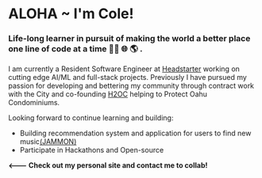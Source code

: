 # ALOHA ~ I'm Cole!

### Life-long learner in pursuit of making the world a better place one line of code at a time 👨‍💻 🌐 🌎 .

<!-- Currently working on UX at [Sentry](https://sentry.io/). Previously, I co-created [Astro](https://github.com/withastro/astro) as a founding engineer at [The Astro Technology Company](https://astro.build/blog/the-astro-technology-company/). Before that, I built [Microsite](https://github.com/natemoo-re/microsite), the first web framework for [islands architecture](https://www.patterns.dev/vanilla/islands-architecture/). -->

I am currently a Resident Software Engineer at [Headstarter](https://headstarter.co) working on cutting edge AI/ML and full-stack projects. Previously I have pursued my passion for developing and bettering my community through contract work with the City and co-founding [H2OC](https://github.com/ecadiena/H20C) helping to Protect Oahu Condominiums.

Looking forward to continue learning and building:

- Building recommendation system and application for users to find new music[(JAMMON)](https://github.com/Cole-House/Jammon)
- Participate in Hackathons and Open-source

**<--- Check out my personal site and contact me to collab!**

<!-- <a href="https://github.com/sponsors/natemoo-re" title="Sponsor Nate Moore"><img src="/assets/sponsor.svg?sanitize=true" width="94" height="28" aria-hidden="true"></a> -->

<!-- ---

| 🎵 Now Playing                                                                                                                    |
| ------------------------------------------------------------------------------------------------------------------------------ |
| <a href="https://status.nmoo.dev/now-playing?open"><img src="https://status.nmoo.dev/now-playing" width="540" height="64"></a> |


<table>
  <thead>
    <tr>
      <th>📈 Top Tracks</th>
    </tr>
  </thead>
  <tbody>
    <tr>
      <td><a href="https://status.nmoo.dev/top-tracks?i=1&open"><img src="https://status.nmoo.dev/top-tracks?i=1" width="540" height="64"></a></td>
    </tr>
    <tr></tr>
    <tr>
      <td><a href="https://status.nmoo.dev/top-tracks?i=2&open"><img src="https://status.nmoo.dev/top-tracks?i=2" width="540" height="64"></a></td>
    </tr>
    <tr></tr>
    <tr>
      <td><a href="https://status.nmoo.dev/top-tracks?i=3&open"><img src="https://status.nmoo.dev/top-tracks?i=3" width="540" height="64"></a></td>
    </tr>
  </tbody>
</table> -->
